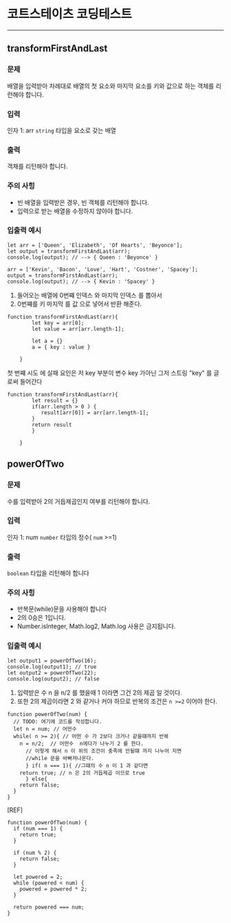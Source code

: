 # 코트스테이츠 코딩테스트 

---

## transformFirstAndLast

### 문제

배열을 입력받아 차례대로 배열의 첫 요소와 마지막 요소를 키와 값으로 하는 객체를 리런해야 합니다.

### 입력

인자 1:  arr `string` 타입을 요소로 갖는 배열 

### 출력

객채를 리턴해야 합니다.

### 주의 사힝

- 빈 배열을 입력받은 경우, 빈 객체를 리턴해야 합니다.
- 입력으로 받는 배열을 수정하지 않아야 합니다.

###  입출력 예시

```
let arr = ['Queen', 'Elizabeth', 'Of Hearts', 'Beyonce'];
let output = transformFirstAndLast(arr);
console.log(output); // --> { Queen : 'Beyonce' }

arr = ['Kevin', 'Bacon', 'Love', 'Hart', 'Costner', 'Spacey'];
output = transformFirstAndLast(arr);
console.log(output); // --> { Kevin : 'Spacey' }
```

1. 들어오는 배열에 0번쨰 인덱스 와 마지막 인덱스 를 뽑아서 
2. 0번쨰를 키 마지막 를 값 으로 넣어서 반환 해준다.

```
function transformFirstAndLast(arr){
        let key = arr[0];
        let value = arr[arr.length-1];
        
        let a = {} 
        a = { key : value }
    
    }
```
 첫 번쨰 시도 에 실패 요인은 저 key 부분이 변수 key 가아닌 그저 스트링 "key" 를 글로써 들어간다 
 
 ```
 function transformFirstAndLast(arr){
         let result = {} 
         if(arr.length > 0 ) {
            result[arr[0]] = arr[arr.length-1];
         }
         return result
         }
     
     }
 ```
 
 ## powerOfTwo
 
 ### 문제

수를 입력받아 2의 거듭제곱인지 여부를 리턴해야 합니다.

 ### 입력

 인자 1:  num `number` 타입의 정수( `num` >=1) 

 ### 출력

 `boolean` 타입을 리턴해야 합니다

 ### 주의 사힝

 - 반복문(while)문을 사용해야 합니다
 - 2의 0승은 1입니다.
 - Number.isInteger, Math.log2, Math.log 사용은 금지됩니다.

 ###  입출력 예시
```
let output1 = powerOfTwo(16);
console.log(output1); // true
let output2 = powerOfTwo(22);
console.log(output2); // false

```

1. 입력받은 수 n 을 n/2 를 했을때 1 이라면 그건 2의 제곱 일 것이다. 
2. 또한 2의 제곱이라면 2 와 같거나 커야 하므로 반복의 조건은  `n >=2` 이어야 한다.

```
function powerOfTwo(num) {
  // TODO: 여기에 코드를 작성합니다.
  let n = num; // 어떤수
  while( n >= 2){ // 어떤 수 가 2보다 크거나 같을떄까지 반복
    n = n/2;  // 어떤수  n에다가 나누기 2 를 한다. 
      // 이렇게 해서 n 이 위의 조건이 충족에 안될떄 까지 나누어 지면 
      //while 문을 바빠져나온다. 
      } if( n === 1){ //그떄의 수 n 이 1 과 같다면 
    return true; // n 은 2의 거듭제곱 이므로 true
      } else{
    return false;
  }   
}
```
[REF]

```
function powerOfTwo(num) {
  if (num === 1) {
    return true;
  }

  if (num % 2) {
    return false;
  }

  let powered = 2;
  while (powered < num) {
    powered = powered * 2;
  }

  return powered === num;
}
```

